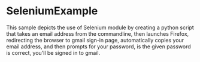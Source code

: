 # SeleniumExample
This sample depicts the use of Selenium module by creating a python script that takes an email address from the commandline, then launches Firefox, redirecting the browser to gmail sign-in page, automatically copies your email address, and then prompts for your password, is the given password is correct, you'll be signed in to gmail.
